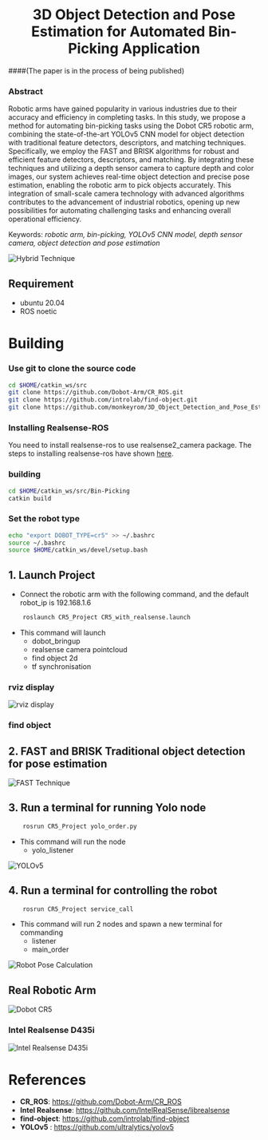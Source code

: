 # <center>3D Object Detection and Pose Estimation for Automated Bin-Picking Application</center>
####(The paper is in the process of being published)

### Abstract
Robotic arms have gained popularity in various industries due to their accuracy and efficiency in completing tasks. In this study, we propose a method for automating bin-picking tasks using the Dobot CR5 robotic arm, combining the state-of-the-art YOLOv5 CNN model for object detection with traditional feature detectors, descriptors, and matching techniques. Specifically, we employ the FAST and BRISK algorithms for robust and efficient feature detectors, descriptors, and matching. By integrating these techniques and utilizing a depth sensor camera to capture depth and color images, our system achieves real-time object detection and precise pose estimation, enabling the robotic arm to pick objects accurately. This integration of small-scale camera technology with advanced algorithms contributes to the advancement of industrial robotics, opening up new possibilities for automating challenging tasks and enhancing overall operational efficiency.

Keywords: *robotic arm, bin-picking, YOLOv5 CNN model, depth sensor camera, object detection and pose estimation*

![Hybrid Technique](./pic/02.jpg)

## Requirement

- ubuntu 20.04
- ROS noetic

# Building

### Use git to clone the source code
```sh
cd $HOME/catkin_ws/src
git clone https://github.com/Dobot-Arm/CR_ROS.git
git clone https://github.com/introlab/find-object.git
git clone https://github.com/monkeyrom/3D_Object_Detection_and_Pose_Estimation_for_Automated_Bin-Picking_Application.git
```
### Installing Realsense-ROS

You need to install realsense-ros to use realsense2_camera package. The steps to installing realsense-ros have shown [here](https://github.com/monkeyrom/realsense-ros).

### building
```sh
cd $HOME/catkin_ws/src/Bin-Picking
catkin build
```
### Set the robot type
```sh
echo "export DOBOT_TYPE=cr5" >> ~/.bashrc
source ~/.bashrc
source $HOME/catkin_ws/devel/setup.bash
```

## 1.  Launch Project

* Connect the robotic arm with the following command, and the default robot_ip is 192.168.1.6 

```sh
    roslaunch CR5_Project CR5_with_realsense.launch
```

* This command will launch 
  - dobot_bringup
  - realsense camera pointcloud
  - find object 2d
  - tf synchronisation

### rviz display

![rviz display](./pic/rviz.png)

### find object

## 2.  FAST and BRISK Traditional object detection for pose estimation

![FAST Technique](./pic/05.jpg)

## 3.  Run a terminal for running Yolo node

```sh
    rosrun CR5_Project yolo_order.py
```

* This command will run the node
  - yolo_listener

![YOLOv5](./pic/04.jpg)
  
## 4.  Run a terminal for controlling the robot

```sh
    rosrun CR5_Project service_call
```

* This command will run 2 nodes and spawn a new terminal for commanding
  - listener
  - main_order

![Robot Pose Calculation](./pic/06.jpg)

## Real Robotic Arm

![Dobot CR5](./pic/11.jpg)

### Intel Realsense D435i
![Intel Realsense D435i](./pic/dobot2.jpg)

# References
- **CR_ROS**: https://github.com/Dobot-Arm/CR_ROS
- **Intel Realsense**: https://github.com/IntelRealSense/librealsense
- **find-object**: https://github.com/introlab/find-object
- **YOLOv5** : https://github.com/ultralytics/yolov5
